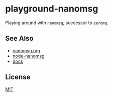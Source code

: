 # playground-nanomsg
Playing around with `nanomsg`, successor to `zeromq`.

## See Also
- [nanomsg.org](http://nanomsg.org/index.html)
- [node-nanomsg](https://github.com/nickdesaulniers/node-nanomsg)
- [docs](http://nanomsg.org/documentation.html)

## License
[MIT](https://tldrlegal.com/license/mit-license)
